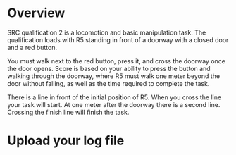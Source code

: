 # Overview

SRC qualification 2 is a locomotion and basic manipulation task. The qualification loads with R5 standing in front of a doorway with a closed door and a red button. 

You must walk next to the red button, press it, and cross the doorway once the door opens. Score is based on your ability to press the button and walking through the doorway, where R5 must walk one meter beyond the door without falling, as well as the time required to complete the task.

There is a line in front of the initial position of R5. When you cross the line your task will start. At one meter after the doorway there is a second line. Crossing the finish line will finish the task.

# Upload your log file

